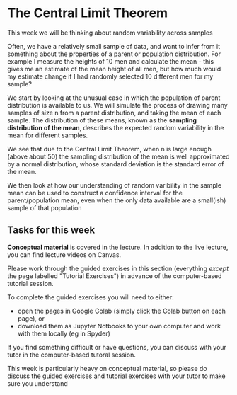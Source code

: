#  The Central Limit Theorem

This week we will be thinking about random variability across samples

Often, we have a relatively small sample of data, and want to infer
from it something about the properties of a parent or population
distribution. For example I measure the heights of 10 men and
calculate the mean - this gives me an estimate of the mean height of
all men, but how much would my estimate change if I had randomly
selected 10 different men for my sample?

We start by looking at the unusual case in which the population of
parent distribution is available to us. We will simulate the process of drawing many samples of size n
from a parent distribution, and taking the mean of each sample. The
distribution of these means, known as the <b>sampling distribution of
the mean</b>, describes the expected random variability in the mean
for different samples.

We see that due to the Central Limit Theorem, when n is large enough
(above about 50) the sampling distribution of the mean is well
approximated by a normal distribution, whose standard deviation is the
standard error of the mean.

We then look at how our understanding of random varibility in the
sample mean can be used to construct a confidence interval for the
parent/population mean, even when the only data available are a
small(ish) sample of that population

## Tasks for this week

<b>Conceptual material</b> is covered in the lecture. In addition to the
live lecture, you can find lecture videos on Canvas.

Please work through the guided exercises in this section (everything
<i>except</i> the page labelled "Tutorial Exercises") in advance of
the computer-based tutorial session.

To complete the guided exercises you will need to either:
<ul>
<li>open the pages in Google Colab (simply click the Colab button on each page), or
<li>download them as Jupyter Notbooks to your own computer and work
with them locally (eg in Spyder)
</ul>

If you find something difficult or have questions, you can discuss
with your tutor in the computer-based tutoral session.

This week is particularly heavy on conceptual material, so please do
discuss the guided exercises and tutorial exercises with your tutor to
make sure you understand
